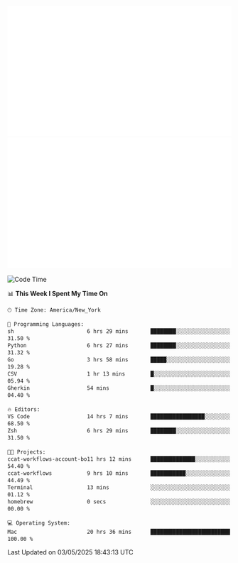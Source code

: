 <a href="https://github.com/jstrieb/github-stats">
 
![](https://github.com/evanhuang117/github-stats/blob/master/generated/overview.svg)
![](https://github.com/evanhuang117/github-stats/blob/master/generated/languages.svg)

</a>

<!--START_SECTION:waka-->
![Code Time](http://img.shields.io/badge/Code%20Time-839%20hrs%2030%20mins-blue)

📊 **This Week I Spent My Time On** 

```text
🕑︎ Time Zone: America/New_York

💬 Programming Languages: 
sh                       6 hrs 29 mins       ████████░░░░░░░░░░░░░░░░░   31.50 % 
Python                   6 hrs 27 mins       ████████░░░░░░░░░░░░░░░░░   31.32 % 
Go                       3 hrs 58 mins       █████░░░░░░░░░░░░░░░░░░░░   19.28 % 
CSV                      1 hr 13 mins        █░░░░░░░░░░░░░░░░░░░░░░░░   05.94 % 
Gherkin                  54 mins             █░░░░░░░░░░░░░░░░░░░░░░░░   04.40 % 

🔥 Editors: 
VS Code                  14 hrs 7 mins       █████████████████░░░░░░░░   68.50 % 
Zsh                      6 hrs 29 mins       ████████░░░░░░░░░░░░░░░░░   31.50 % 

🐱‍💻 Projects: 
ccat-workflows-account-bo11 hrs 12 mins      ██████████████░░░░░░░░░░░   54.40 % 
ccat-workflows           9 hrs 10 mins       ███████████░░░░░░░░░░░░░░   44.49 % 
Terminal                 13 mins             ░░░░░░░░░░░░░░░░░░░░░░░░░   01.12 % 
homebrew                 0 secs              ░░░░░░░░░░░░░░░░░░░░░░░░░   00.00 % 

💻 Operating System: 
Mac                      20 hrs 36 mins      █████████████████████████   100.00 % 
```


 Last Updated on 03/05/2025 18:43:13 UTC
<!--END_SECTION:waka-->
